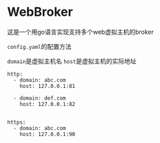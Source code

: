 # WebBroker

这是一个用go语言实现支持多个web虚拟主机的broker

`config.yaml`的配置方法

`domain`是虚拟主机名
`host`是虚拟主机的实际地址

```
http:
  - domain: abc.com
    host: 127.0.0.1:81

  - domain: def.com
    host: 127.0.0.1:82


https:
  - domain: abc.com
    host: 127.0.0.1:90
```
